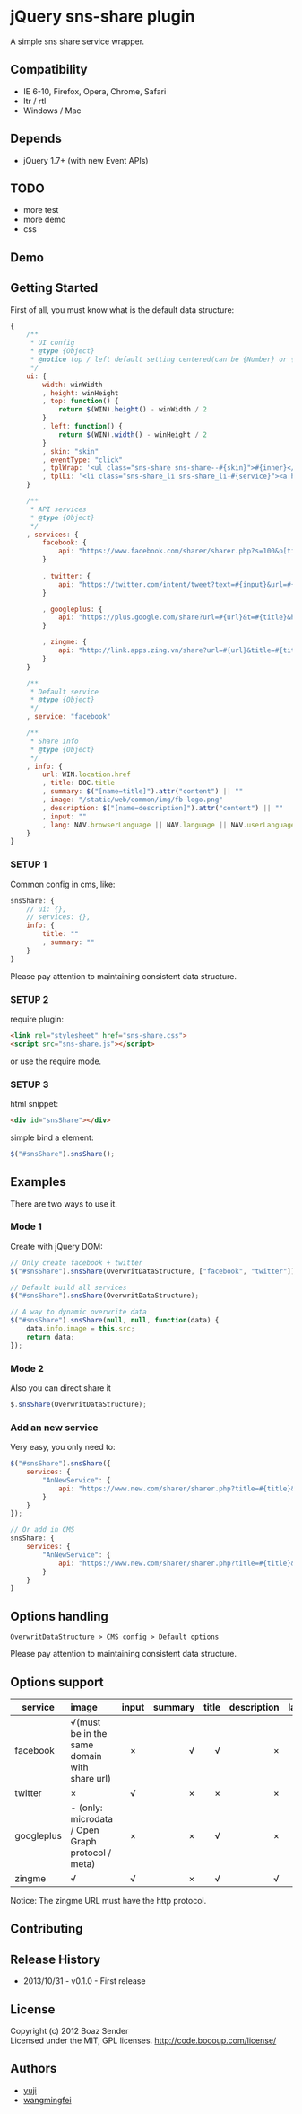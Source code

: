 # jQuery sns-share plugin

A simple sns share service wrapper.

## Compatibility

- IE 6-10, Firefox, Opera, Chrome, Safari
- ltr / rtl
- Windows / Mac

## Depends

- jQuery 1.7+ (with new Event APIs)

## TODO

- more test
- more demo
- css

## Demo

## Getting Started

First of all, you must know what is the default data structure:

```javascript
{
    /**
     * UI config
     * @type {Object}
     * @notice top / left default setting centered(can be {Number} or {Function})
     */
    ui: {
        width: winWidth
        , height: winHeight
        , top: function() {
            return $(WIN).height() - winWidth / 2
        }
        , left: function() {
            return $(WIN).width() - winHeight / 2
        }
        , skin: "skin"
        , eventType: "click"
        , tplWrap: '<ul class="sns-share sns-share--#{skin}">#{inner}</ul>'
        , tplLi: '<li class="sns-share_li sns-share_li-#{service}"><a href="#" data-sns-share="#{service}" title="#{service}" hidefocus="true" onclick="return false"></a></li>'
    }

    /**
     * API services
     * @type {Object}
     */
    , services: {
        facebook: {
            api: "https://www.facebook.com/sharer/sharer.php?s=100&p[title]=#{title}&p[summary]=#{summary}&p[images][0]=#{image}&p[url]=#{url}"
        }
        
        , twitter: {
            api: "https://twitter.com/intent/tweet?text=#{input}&url=#{url}"
        }

        , googleplus: {
            api: "https://plus.google.com/share?url=#{url}&t=#{title}&hl=#{lang}"
        }

        , zingme: {
            api: "http://link.apps.zing.vn/share?url=#{url}&title=#{title}&description=#{description}&screenshot=#{image}"
        }
    }

    /**
     * Default service
     * @type {Object}
     */
    , service: "facebook"

    /**
     * Share info
     * @type {Object}
     */
    , info: {
        url: WIN.location.href
        , title: DOC.title
        , summary: $("[name=title]").attr("content") || ""
        , image: "/static/web/common/img/fb-logo.png"
        , description: $("[name=description]").attr("content") || ""
        , input: ""
        , lang: NAV.browserLanguage || NAV.language || NAV.userLanguage || ""
    }
}
```

### SETUP 1

Common config in cms, like:

```javascript
snsShare: {
    // ui: {},
    // services: {},
    info: {
        title: ""
        , summary: ""
    }
}
```

Please pay attention to maintaining consistent data structure.

### SETUP 2

require plugin:

```html
<link rel="stylesheet" href="sns-share.css">
<script src="sns-share.js"></script>
```

or use the require mode.

### SETUP 3

html snippet:

```html
<div id="snsShare"></div>
```

simple bind a element:

```javascript
$("#snsShare").snsShare();
```

## Examples

There are two ways to use it.

### Mode 1

Create with jQuery DOM:

```javascript
// Only create facebook + twitter
$("#snsShare").snsShare(OverwritDataStructure, ["facebook", "twitter"]);

// Default build all services
$("#snsShare").snsShare(OverwritDataStructure);

// A way to dynamic overwrite data
$("#snsShare").snsShare(null, null, function(data) {
    data.info.image = this.src;
    return data;
});
```

### Mode 2

Also you can direct share it

```javascript
$.snsShare(OverwritDataStructure);
```

### Add an new service

Very easy, you only need to:

```javascript
$("#snsShare").snsShare({
    services: {
        "AnNewService": {
            api: "https://www.new.com/sharer/sharer.php?title=#{title}&images=image&url=#{url}"
        }
    }
});

// Or add in CMS
snsShare: {
    services: {
        "AnNewService": {
            api: "https://www.new.com/sharer/sharer.php?title=#{title}&images=#{image}&url=#{url}"
        }
    }
}
```

## Options handling

    OverwritDataStructure > CMS config > Default options

Please pay attention to maintaining consistent data structure.

## Options support

|service  |  image | input | summary | title | description | lang
| ------------- |:-----|:--------:| -----:| -----:| -----:| -----:|
|facebook|√(must be in the same domain with share url)|×|√|√|×|×|
|twitter|×|√|×|×|×|×|
|googleplus|- (only: microdata / Open Graph protocol / meta)|×|×|√|×|√|
|zingme|√|√|×|√|√|×|

Notice: The zingme URL must have the http protocol.

## Contributing

## Release History

* 2013/10/31 - v0.1.0 - First release

## License

Copyright (c) 2012 Boaz Sender  
Licensed under the MIT, GPL licenses.
http://code.bocoup.com/license/

## Authors

* [yuji](http://gitlab.pro/u/yuji)
* [wangmingfei](http://gitlab.pro/u/wangmingfei)
